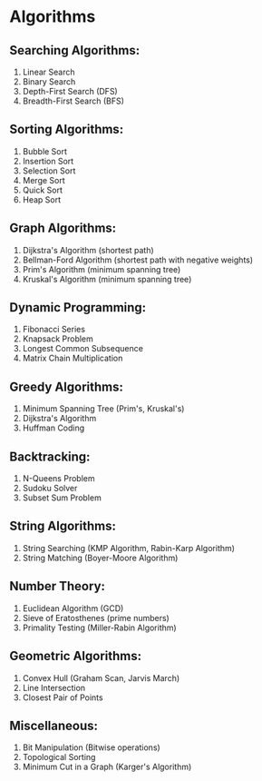 # Algorithms

## Searching Algorithms:
1. Linear Search
1. Binary Search
1. Depth-First Search (DFS)
1. Breadth-First Search (BFS)
## Sorting Algorithms:
1. Bubble Sort
1. Insertion Sort
1. Selection Sort
1. Merge Sort
1. Quick Sort
1. Heap Sort
## Graph Algorithms:
1. Dijkstra's Algorithm (shortest path)
1. Bellman-Ford Algorithm (shortest path with negative weights)
1. Prim's Algorithm (minimum spanning tree)
1. Kruskal's Algorithm (minimum spanning tree)
## Dynamic Programming:
1. Fibonacci Series
1. Knapsack Problem
1. Longest Common Subsequence
1. Matrix Chain Multiplication
## Greedy Algorithms:
1. Minimum Spanning Tree (Prim's, Kruskal's)
1. Dijkstra's Algorithm
1. Huffman Coding
## Backtracking:
1. N-Queens Problem
1. Sudoku Solver
1. Subset Sum Problem
## String Algorithms:
1. String Searching (KMP Algorithm, Rabin-Karp Algorithm)
1. String Matching (Boyer-Moore Algorithm)
## Number Theory:
1. Euclidean Algorithm (GCD)
1. Sieve of Eratosthenes (prime numbers)
1. Primality Testing (Miller-Rabin Algorithm)
## Geometric Algorithms:
1. Convex Hull (Graham Scan, Jarvis March)
1. Line Intersection
1. Closest Pair of Points
## Miscellaneous:
1. Bit Manipulation (Bitwise operations)
1. Topological Sorting
1. Minimum Cut in a Graph (Karger's Algorithm)